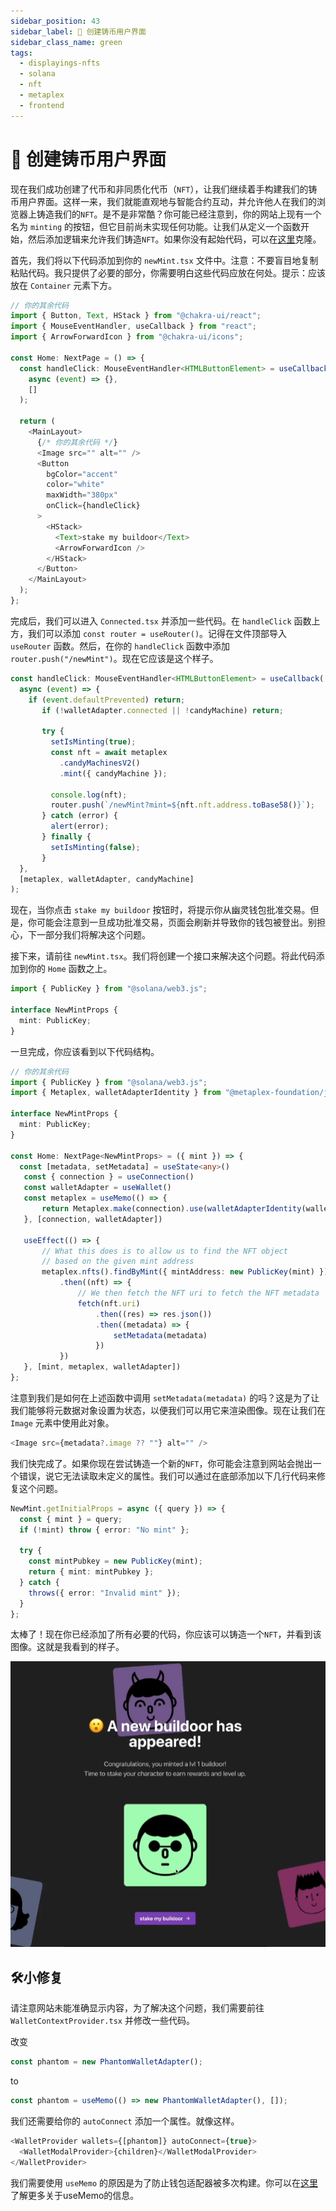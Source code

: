 ```yaml
---
sidebar_position: 43
sidebar_label: 🎨 创建铸币用户界面
sidebar_class_name: green
tags:
  - displayings-nfts
  - solana
  - nft
  - metaplex
  - frontend
---
```


# 🎨 创建铸币用户界面

现在我们成功创建了代币和非同质化代币（`NFT`），让我们继续着手构建我们的铸币用户界面。这样一来，我们就能直观地与智能合约互动，并允许他人在我们的浏览器上铸造我们的`NFT`。是不是非常酷？你可能已经注意到，你的网站上现有一个名为 `minting` 的按钮，但它目前尚未实现任何功能。让我们从定义一个函数开始，然后添加逻辑来允许我们铸造`NFT`。如果你没有起始代码，可以在[这里](https://github.com/buildspace/buildoors/tree/solution-core-2-candy-machine)克隆。

首先，我们将以下代码添加到你的 `newMint.tsx` 文件中。注意：不要盲目地复制粘贴代码。我只提供了必要的部分，你需要明白这些代码应放在何处。提示：应该放在 `Container` 元素下方。

```ts
// 你的其余代码
import { Button, Text, HStack } from "@chakra-ui/react";
import { MouseEventHandler, useCallback } from "react";
import { ArrowForwardIcon } from "@chakra-ui/icons";

const Home: NextPage = () => {
  const handleClick: MouseEventHandler<HTMLButtonElement> = useCallback(
    async (event) => {},
    []
  );

  return (
    <MainLayout>
      {/* 你的其余代码 */}
      <Image src="" alt="" />
      <Button
        bgColor="accent"
        color="white"
        maxWidth="380px"
        onClick={handleClick}
      >
        <HStack>
          <Text>stake my buildoor</Text>
          <ArrowForwardIcon />
        </HStack>
      </Button>
    </MainLayout>
  );
};
```

完成后，我们可以进入 `Connected.tsx` 并添加一些代码。在 `handleClick` 函数上方，我们可以添加 `const router = useRouter()`。记得在文件顶部导入 `useRouter` 函数。然后，在你的 `handleClick` 函数中添加 `router.push("/newMint")`。现在它应该是这个样子。

```ts
const handleClick: MouseEventHandler<HTMLButtonElement> = useCallback(
  async (event) => {
    if (event.defaultPrevented) return;
       if (!walletAdapter.connected || !candyMachine) return;

       try {
         setIsMinting(true);
         const nft = await metaplex
           .candyMachinesV2()
           .mint({ candyMachine });

         console.log(nft);
         router.push(`/newMint?mint=${nft.nft.address.toBase58()}`);
       } catch (error) {
         alert(error);
       } finally {
         setIsMinting(false);
       }
  },
  [metaplex, walletAdapter, candyMachine]
);
```

现在，当你点击 `stake my buildoor` 按钮时，将提示你从幽灵钱包批准交易。但是，你可能会注意到一旦成功批准交易，页面会刷新并导致你的钱包被登出。别担心，下一部分我们将解决这个问题。

接下来，请前往 `newMint.tsx`。我们将创建一个接口来解决这个问题。将此代码添加到你的 `Home` 函数之上。

```ts
import { PublicKey } from "@solana/web3.js";

interface NewMintProps {
  mint: PublicKey;
}
```

一旦完成，你应该看到以下代码结构。

```ts
// 你的其余代码
import { PublicKey } from "@solana/web3.js";
import { Metaplex, walletAdapterIdentity } from "@metaplex-foundation/js";

interface NewMintProps {
  mint: PublicKey;
}

const Home: NextPage<NewMintProps> = ({ mint }) => {
  const [metadata, setMetadata] = useState<any>()
   const { connection } = useConnection()
   const walletAdapter = useWallet()
   const metaplex = useMemo(() => {
       return Metaplex.make(connection).use(walletAdapterIdentity(walletAdapter))
   }, [connection, walletAdapter])

   useEffect(() => {
       // What this does is to allow us to find the NFT object
       // based on the given mint address
       metaplex.nfts().findByMint({ mintAddress: new PublicKey(mint) })
           .then((nft) => {
               // We then fetch the NFT uri to fetch the NFT metadata
               fetch(nft.uri)
                   .then((res) => res.json())
                   .then((metadata) => {
                       setMetadata(metadata)
                   })
           })
   }, [mint, metaplex, walletAdapter])
};

```

注意到我们是如何在上述函数中调用 `setMetadata(metadata)` 的吗？这是为了让我们能够将元数据对象设置为状态，以便我们可以用它来渲染图像。现在让我们在 `Image` 元素中使用此对象。

```ts
<Image src={metadata?.image ?? ""} alt="" />
```

我们快完成了。如果你现在尝试铸造一个新的`NFT`，你可能会注意到网站会抛出一个错误，说它无法读取未定义的属性。我们可以通过在底部添加以下几行代码来修复这个问题。

```ts
NewMint.getInitialProps = async ({ query }) => {
  const { mint } = query;
  if (!mint) throw { error: "No mint" };

  try {
    const mintPubkey = new PublicKey(mint);
    return { mint: mintPubkey };
  } catch {
    throws({ error: "Invalid mint" });
  }
};

```

太棒了！现在你已经添加了所有必要的代码，你应该可以铸造一个`NFT`，并看到该图像。这就是我看到的样子。

![](./img/mint-nft-displayt.png)

## 🛠️小修复

请注意网站未能准确显示内容，为了解决这个问题，我们需要前往 `WalletContextProvider.tsx` 并修改一些代码。

改变

```ts
const phantom = new PhantomWalletAdapter();
```

to

```ts
const phantom = useMemo(() => new PhantomWalletAdapter(), []);
```

我们还需要给你的 `autoConnect` 添加一个属性。就像这样。

```ts
<WalletProvider wallets={[phantom]} autoConnect={true}>
  <WalletModalProvider>{children}</WalletModalProvider>
</WalletProvider>
```

我们需要使用 `useMemo` 的原因是为了防止钱包适配器被多次构建。你可以在[这里](https://reactjs.org/docs/hooks-reference.html#usememo?utm_source=buildspace.so&utm_medium=buildspace_project)了解更多关于useMemo的信息。
